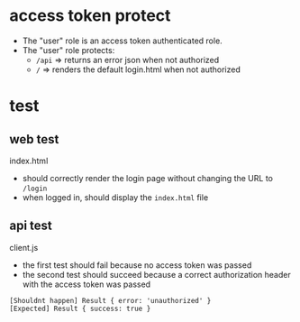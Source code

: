 # access token protect

- The "user" role is an access token authenticated role.
- The "user" role protects:
  - `/api` => returns an error json when not authorized
  - `/` => renders the default login.html when not authorized

# test

## web test

index.html

- should correctly render the login page without changing the URL to `/login`
- when logged in, should display the `index.html` file

## api test

client.js

- the first test should fail because no access token was passed
- the second test should succeed because a correct authorization header with the access token was passed

```
[Shouldnt happen] Result { error: 'unauthorized' }
[Expected] Result { success: true }
```
